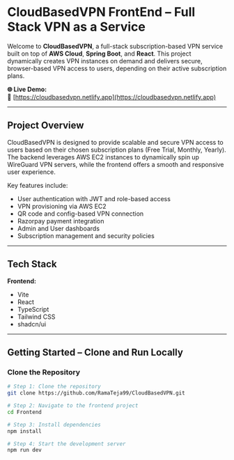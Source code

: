  # CloudBasedVPN FrontEnd – Full Stack VPN as a Service

Welcome to **CloudBasedVPN**, a full-stack subscription-based VPN service built on top of **AWS Cloud**, **Spring Boot**, and **React**. This project dynamically creates VPN instances on demand and delivers secure, browser-based VPN access to users, depending on their active subscription plans.

**🌐 Live Demo:**  
🔗 [https://cloudbasedvpn.netlify.app](https://cloudbasedvpn.netlify.app)

---

## Project Overview

CloudBasedVPN is designed to provide scalable and secure VPN access to users based on their chosen subscription plans (Free Trial, Monthly, Yearly). The backend leverages AWS EC2 instances to dynamically spin up WireGuard VPN servers, while the frontend offers a smooth and responsive user experience.

Key features include:

- User authentication with JWT and role-based access
- VPN provisioning via AWS EC2
- QR code and config-based VPN connection
- Razorpay payment integration
- Admin and User dashboards
- Subscription management and security policies

---

## Tech Stack

**Frontend:**
- Vite
- React
- TypeScript
- Tailwind CSS
- shadcn/ui

---

## Getting Started – Clone and Run Locally

### Clone the Repository

```bash
# Step 1: Clone the repository
git clone https://github.com/RamaTeja99/CloudBasedVPN.git

# Step 2: Navigate to the frontend project
cd Frontend

# Step 3: Install dependencies
npm install

# Step 4: Start the development server
npm run dev




